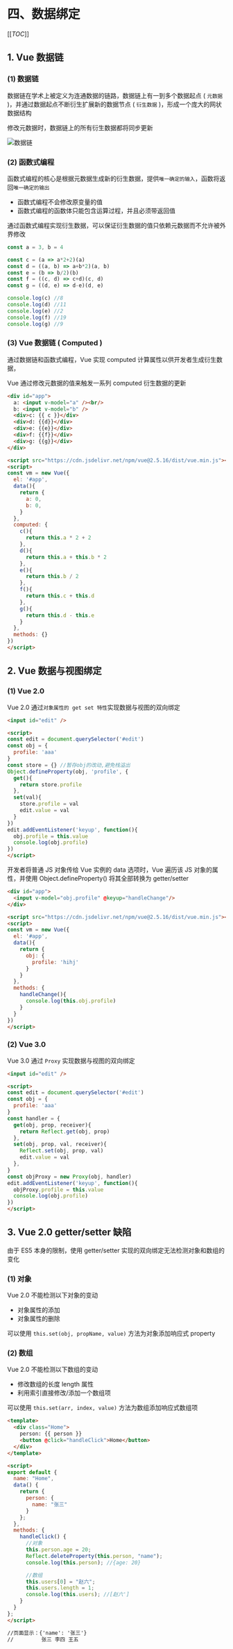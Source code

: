 # 四、数据绑定

[[_TOC_]]

## 1. Vue 数据链

### (1) 数据链

数据链在学术上被定义为连通数据的链路，数据链上有一到多个数据起点 ( `元数据` )，并通过数据起点不断衍生扩展新的数据节点 ( `衍生数据` )，形成一个庞大的网状数据结构

修改元数据时，数据链上的所有衍生数据都将同步更新

![数据链]()

### (2) 函数式编程

函数式编程的核心是根据元数据生成新的衍生数据，提供`唯一确定的输入`，函数将返回`唯一确定的输出`

* 函数式编程不会修改原变量的值
* 函数式编程的函数体只能包含运算过程，并且必须带返回值

通过函数式编程实现衍生数据，可以保证衍生数据的值只依赖元数据而不允许被外界修改

```javascript
const a = 3, b = 4

const c = (a => a*2+2)(a)
const d = ((a, b) => a+b*2)(a, b)
const e = (b => b/2)(b)
const f = ((c, d) => c+d)(c, d)
const g = ((d, e) => d-e)(d, e)

console.log(c) //8
console.log(d) //11
console.log(e) //2
console.log(f) //19
console.log(g) //9
```

### (3) Vue 数据链 ( Computed )

通过数据链和函数式编程，Vue 实现 computed 计算属性以供开发者生成衍生数据，

Vue 通过修改元数据的值来触发一系列 computed 衍生数据的更新

```html
<div id="app">
  a: <input v-model="a" /><br/>
  b: <input v-model="b" />
  <div>c: {{ c }}</div>
  <div>d: {{d}}</div>
  <div>e: {{e}}</div>
  <div>f: {{f}}</div>
  <div>g: {{g}}</div>
</div>

<script src="https://cdn.jsdelivr.net/npm/vue@2.5.16/dist/vue.min.js"></script>
<script>
const vm = new Vue({
  el: '#app',
  data(){
    return {
      a: 0,
      b: 0,
    }
  },
  computed: {
    c(){
      return this.a * 2 + 2
    },
    d(){
      return this.a + this.b * 2
    },
    e(){
      return this.b / 2
    },
    f(){
      return this.c + this.d
    },
    g(){
      return this.d - this.e
    }
  },
  methods: {}
})
</script>
```

## 2. Vue 数据与视图绑定

### (1) Vue 2.0

Vue 2.0 通过`对象属性的 get set 特性`实现数据与视图的双向绑定

```html
<input id="edit" />

<script>
const edit = document.querySelector('#edit')
const obj = {
  profile: 'aaa'
}
const store = {} //暂存obj的改动,避免栈溢出
Object.defineProperty(obj, 'profile', {
  get(){
    return store.profile
  },
  set(val){
    store.profile = val
    edit.value = val
  }
})
edit.addEventListener('keyup', function(){
  obj.profile = this.value
  console.log(obj.profile)
})
</script>
```

开发者将普通 JS 对象传给 Vue 实例的 data 选项时，Vue 遍历该 JS 对象的属性，并使用 Object.defineProperty() 将其全部转换为 getter/setter

```html
<div id="app">
  <input v-model="obj.profile" @keyup="handleChange"/>
</div>

<script src="https://cdn.jsdelivr.net/npm/vue@2.5.16/dist/vue.min.js"></script>
<script>
const vm = new Vue({
  el: '#app',
  data(){
    return {
      obj: {
        profile: 'hihj'
      }
    }
  },
  methods: {
    handleChange(){
      console.log(this.obj.profile)
    }
  }
})
</script>
```

### (2) Vue 3.0

Vue 3.0 通过 `Proxy` 实现数据与视图的双向绑定

```html
<input id="edit" />

<script>
const edit = document.querySelector('#edit')
const obj = {
  profile: 'aaa'
}
const handler = {
  get(obj, prop, receiver){
    return Reflect.get(obj, prop)
  },
  set(obj, prop, val, receiver){
    Reflect.set(obj, prop, val)
    edit.value = val
  },
}
const objProxy = new Proxy(obj, handler)
edit.addEventListener('keyup', function(){
  objProxy.profile = this.value
  console.log(obj.profile)
})
</script>
```

## 3. Vue 2.0 getter/setter 缺陷

由于 ES5 本身的限制，使用 getter/setter 实现的双向绑定无法检测对象和数组的变化

### (1) 对象

Vue 2.0 不能检测以下对象的变动

* 对象属性的添加
* 对象属性的删除

可以使用 `this.set(obj, propName, value)` 方法为对象添加响应式 property

### (2) 数组

Vue 2.0 不能检测以下数组的变动

* 修改数组的长度 length 属性
* 利用索引直接修改/添加一个数组项

可以使用 `this.set(arr, index, value)` 方法为数组添加响应式数组项

```html
<template>
  <div class="Home">
    person: {{ person }}
    <button @click="handleClick">Home</button>
  </div>
</template>

<script>
export default {
  name: "Home",
  data() {
    return {
      person: {
        name: "张三"
      }
    };
  },
  methods: {
    handleClick() {
      //对象
      this.person.age = 20;
      Reflect.deleteProperty(this.person, "name");
      console.log(this.person); //{age: 20}

      //数组
      this.users[0] = "赵六";
      this.users.length = 1;
      console.log(this.users); //[赵六']
    }
  }
};
</script>

//页面显示：{'name': '张三'}
//         张三 李四 王五
```
